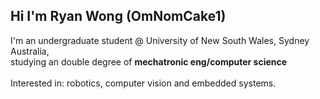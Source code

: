 ## Hi I'm Ryan Wong (OmNomCake1)
<p>I'm an undergraduate student @ University of New South Wales, Sydney Australia,<br>
studying an double degree of <strong>mechatronic eng/computer science</strong><br><br>
Interested in: robotics, computer vision and embedded systems.
</p>
<!---
OmNomCake1/OmNomCake1 is a ✨ special ✨ repository because its `README.md` (this file) appears on your GitHub profile.
You can click the Preview link to take a look at your changes.
--->
